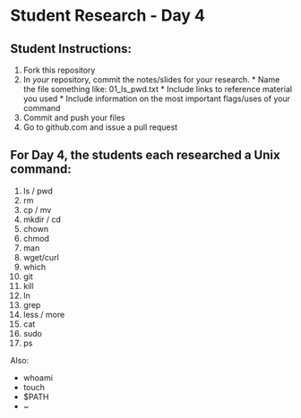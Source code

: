 Student Research - Day 4
========================

Student Instructions:
---------------------

  1. Fork this repository
  2. In *your* repository, commit the notes/slides for your research.
    * Name the file something like: 01\_ls\_pwd.txt
    * Include links to reference material you used
    * Include information on the most important flags/uses of your command
  3. Commit and push your files
  4. Go to github.com and issue a pull request

For Day 4, the students each researched a Unix command:
-------------------------------------------------------

  1. ls / pwd
  1. rm
  1. cp / mv
  1. mkdir / cd
  1. chown
  1. chmod
  1. man
  1. wget/curl
  1. which
  1. git
  1. kill
  1. ln
  1. grep
  1. less / more
  1. cat
  1. sudo
  1. ps

Also:
 
  * whoami
  * touch
  * $PATH
  * ~
